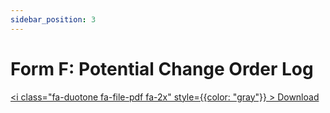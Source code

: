 ```yaml
---
sidebar_position: 3
---
```


# Form F: Potential Change Order Log

<a href="/pdf/comp-draw/form-f-pco.pdf" download><i class="fa-duotone fa-file-pdf fa-2x" style={{color: "gray"}} ></i>&nbsp;Download</a>


